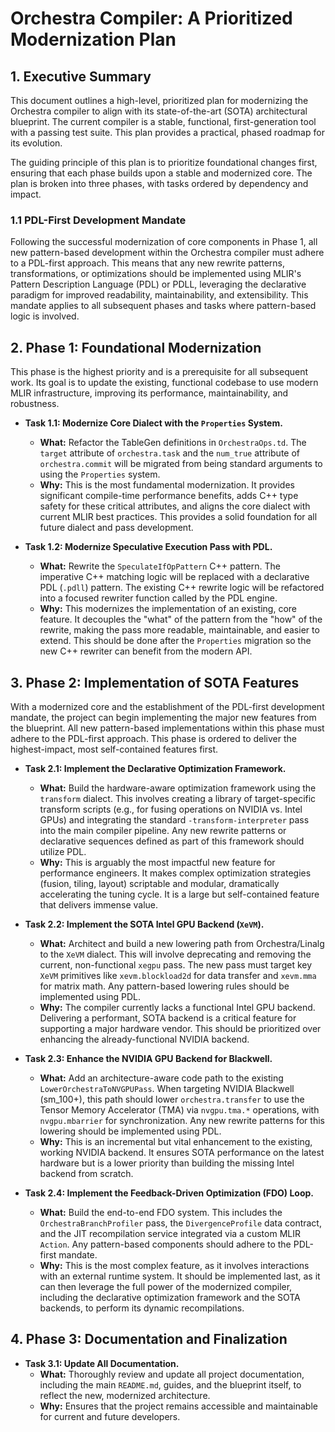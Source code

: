 # Orchestra Compiler: A Prioritized Modernization Plan

## 1. Executive Summary

This document outlines a high-level, prioritized plan for modernizing the Orchestra compiler to align with its state-of-the-art (SOTA) architectural blueprint. The current compiler is a stable, functional, first-generation tool with a passing test suite. This plan provides a practical, phased roadmap for its evolution.

The guiding principle of this plan is to prioritize foundational changes first, ensuring that each phase builds upon a stable and modernized core. The plan is broken into three phases, with tasks ordered by dependency and impact.

### 1.1 PDL-First Development Mandate

Following the successful modernization of core components in Phase 1, all new pattern-based development within the Orchestra compiler must adhere to a PDL-first approach. This means that any new rewrite patterns, transformations, or optimizations should be implemented using MLIR's Pattern Description Language (PDL) or PDLL, leveraging the declarative paradigm for improved readability, maintainability, and extensibility. This mandate applies to all subsequent phases and tasks where pattern-based logic is involved.

## 2. Phase 1: Foundational Modernization

This phase is the highest priority and is a prerequisite for all subsequent work. Its goal is to update the existing, functional codebase to use modern MLIR infrastructure, improving its performance, maintainability, and robustness.

*   **Task 1.1: Modernize Core Dialect with the `Properties` System.**
    *   **What:** Refactor the TableGen definitions in `OrchestraOps.td`. The `target` attribute of `orchestra.task` and the `num_true` attribute of `orchestra.commit` will be migrated from being standard arguments to using the `Properties` system.
    *   **Why:** This is the most fundamental modernization. It provides significant compile-time performance benefits, adds C++ type safety for these critical attributes, and aligns the core dialect with current MLIR best practices. This provides a solid foundation for all future dialect and pass development.

*   **Task 1.2: Modernize Speculative Execution Pass with PDL.**
    *   **What:** Rewrite the `SpeculateIfOpPattern` C++ pattern. The imperative C++ matching logic will be replaced with a declarative PDL (`.pdll`) pattern. The existing C++ rewrite logic will be refactored into a focused rewriter function called by the PDL engine.
    *   **Why:** This modernizes the implementation of an existing, core feature. It decouples the "what" of the pattern from the "how" of the rewrite, making the pass more readable, maintainable, and easier to extend. This should be done after the `Properties` migration so the new C++ rewriter can benefit from the modern API.

## 3. Phase 2: Implementation of SOTA Features

With a modernized core and the establishment of the PDL-first development mandate, the project can begin implementing the major new features from the blueprint. All new pattern-based implementations within this phase must adhere to the PDL-first approach. This phase is ordered to deliver the highest-impact, most self-contained features first.

*   **Task 2.1: Implement the Declarative Optimization Framework.**
    *   **What:** Build the hardware-aware optimization framework using the `transform` dialect. This involves creating a library of target-specific transform scripts (e.g., for fusing operations on NVIDIA vs. Intel GPUs) and integrating the standard `-transform-interpreter` pass into the main compiler pipeline. Any new rewrite patterns or declarative sequences defined as part of this framework should utilize PDL.
    *   **Why:** This is arguably the most impactful new feature for performance engineers. It makes complex optimization strategies (fusion, tiling, layout) scriptable and modular, dramatically accelerating the tuning cycle. It is a large but self-contained feature that delivers immense value.

*   **Task 2.2: Implement the SOTA Intel GPU Backend (`XeVM`).**
    *   **What:** Architect and build a new lowering path from Orchestra/Linalg to the `XeVM` dialect. This will involve deprecating and removing the current, non-functional `xegpu` pass. The new pass must target key `XeVM` primitives like `xevm.blockload2d` for data transfer and `xevm.mma` for matrix math. Any pattern-based lowering rules should be implemented using PDL.
    *   **Why:** The compiler currently lacks a functional Intel GPU backend. Delivering a performant, SOTA backend is a critical feature for supporting a major hardware vendor. This should be prioritized over enhancing the already-functional NVIDIA backend.

*   **Task 2.3: Enhance the NVIDIA GPU Backend for Blackwell.**
    *   **What:** Add an architecture-aware code path to the existing `LowerOrchestraToNVGPUPass`. When targeting NVIDIA Blackwell (sm_100+), this path should lower `orchestra.transfer` to use the Tensor Memory Accelerator (TMA) via `nvgpu.tma.*` operations, with `nvgpu.mbarrier` for synchronization. Any new rewrite patterns for this lowering should be implemented using PDL.
    *   **Why:** This is an incremental but vital enhancement to the existing, working NVIDIA backend. It ensures SOTA performance on the latest hardware but is a lower priority than building the missing Intel backend from scratch.

*   **Task 2.4: Implement the Feedback-Driven Optimization (FDO) Loop.**
    *   **What:** Build the end-to-end FDO system. This includes the `OrchestraBranchProfiler` pass, the `DivergenceProfile` data contract, and the JIT recompilation service integrated via a custom MLIR `Action`. Any pattern-based components should adhere to the PDL-first mandate.
    *   **Why:** This is the most complex feature, as it involves interactions with an external runtime system. It should be implemented last, as it can then leverage the full power of the modernized compiler, including the declarative optimization framework and the SOTA backends, to perform its dynamic recompilations.

## 4. Phase 3: Documentation and Finalization

*   **Task 3.1: Update All Documentation.**
    *   **What:** Thoroughly review and update all project documentation, including the main `README.md`, guides, and the blueprint itself, to reflect the new, modernized architecture.
    *   **Why:** Ensures that the project remains accessible and maintainable for current and future developers.